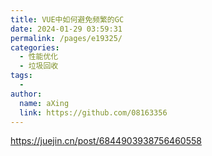 ```yaml
---
title: VUE中如何避免频繁的GC
date: 2024-01-29 03:59:31
permalink: /pages/e19325/
categories:
  - 性能优化
  - 垃圾回收
tags:
  - 
author: 
  name: aXing
  link: https://github.com/08163356
---
```





https://juejin.cn/post/6844903938756460558

<!-- more -->
